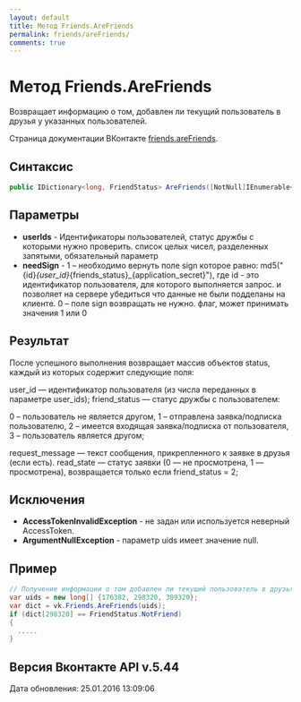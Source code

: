 ```yaml
---
layout: default
title: Метод Friends.AreFriends
permalink: friends/areFriends/
comments: true
---
```

# Метод Friends.AreFriends
Возвращает информацию о том, добавлен ли текущий пользователь в друзья у указанных пользователей.

Страница документации ВКонтакте [friends.areFriends](https://vk.com/dev/friends.areFriends).

## Синтаксис
``` csharp
public IDictionary<long, FriendStatus> AreFriends([NotNull]IEnumerable<long> userIds, bool? needSign = null)
```

## Параметры
+ **userIds** - Идентификаторы пользователей, статус дружбы с которыми нужно проверить. список целых чисел, разделенных запятыми, обязательный параметр
+ **needSign** - 1 – необходимо вернуть поле sign которое равно: 
md5("{id}_{user_id}_{friends_status}_{application_secret}"), где id - это идентификатор пользователя, для которого выполняется запрос. 
и позволяет на сервере убедиться что данные не были подделаны на клиенте. 
0 – поле sign возвращать не нужно. флаг, может принимать значения 1 или 0

## Результат
После успешного выполнения возвращает массив объектов status, каждый из которых содержит следующие поля: 

user_id — идентификатор пользователя (из числа переданных в параметре user_ids); 
friend_status — статус дружбы с пользователем: 

0 – пользователь не является другом, 
1 – отправлена заявка/подписка пользователю, 
2 – имеется входящая заявка/подписка от пользователя, 
3 – пользователь является другом; 

request_message — текст сообщения, прикрепленного к заявке в друзья (если есть). 
read_state — статус заявки (0 — не просмотрена, 1 — просмотрена), возвращается только если friend_status = 2;

## Исключения
+ **AccessTokenInvalidException** - не задан или используется неверный AccessToken.
+ **ArgumentNullException** - параметр uids имеет значение null.

## Пример
```csharp
// Получение информации о том добавлен ли текущий пользователь в друзья у указанных пользователей и проверяет наличие исходящей или входящей заявки в друзья (подписки).
var uids = new long[] {176382, 298320, 389320};
var dict = vk.Friends.AreFriends(uids);
if (dict[298320] == FriendStatus.NotFriend)
{
  .....
}
```

## Версия Вконтакте API v.5.44
Дата обновления: 25.01.2016 13:09:06
